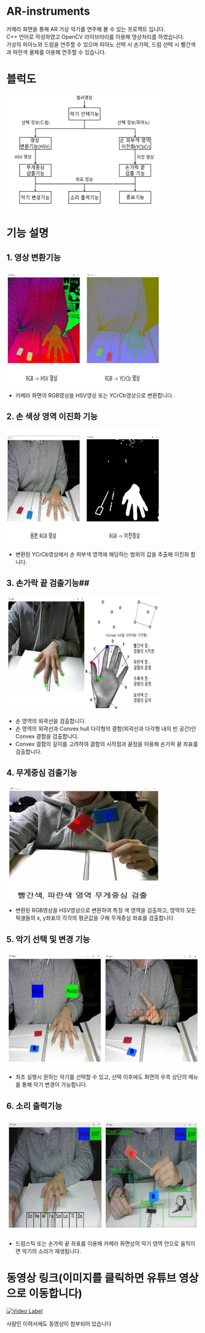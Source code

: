 # AR-instruments
카메라 화면을 통해 AR 가상 악기를 연주해 볼 수 있는 프로젝트 입니다.  
C++ 언어로 작성하였고 OpenCV 라이브러리를 이용해 영상처리를 하였습니다.  
가상의 피아노와 드럼을 연주할 수 있으며 피아노 선택 시 손가락, 드럼 선택 시 빨간색과 파란색 물체를 이용해 연주할 수 있습니다.  
### 

# 블럭도
<img src="/img/블럭도.png" width="400" height="300">  

### 

# 기능 설명
## 1. 영상 변환기능 ##  
<img src="/img/영상변환기능.png" width="400" height="300">  

- 카메라 화면의 RGB영상을 HSV영상 또는 YCrCb영상으로 변환합니다.

### 

## 2. 손 색상 영역 이진화 기능 ##  
<img src="/img/영상이진화.png" width="400" height="300">  

- 변환된 YCrCb영상에서 손 피부색 영역에 해당하는 범위의 값을 추출해 이진화 합니다.

### 

## 3. 손가락 끝 검출기능##  
<img src="/img/컨벡스결함.png" width="400" height="300">  

- 손 영역의 외곽선을 검출합니다.
- 손 영역의 외곽선과 Convex hull 다각형의 결함(외곽선과 다각형 내의 빈 공간)인 Convex 결함을 검출합니다.
- Convex 결함의 깊이를 고려하여 결함의 시작점과 끝점을 이용해 손가락 끝 좌표를 검출합니다.

### 

## 4. 무게중심 검출기능 ##  
<img src="/img/무게중심검출.png" width="400" height="300">  

- 변환된 RGB영상을 HSV영상으로 변환하여 특정 색 영역을 검출하고, 영역의 모든 픽셀들의 x, y좌표의 각각의 평균값을 구해 무게중심 좌표를 검출합니다

### 

## 5. 악기 선택 및 변경 기능 ##  
<img src="/img/악기선택기능2.png" width="600" height="300">

- 최초 실행시 원하는 악기를 선택할 수 있고, 선택 이후에도 화면의 우측 상단의 메뉴를 통해 악기 변경이 가능합니다.

### 

## 6. 소리 출력기능 ##  
<img src="/img/소리출력기능.png" width="600" height="300">

- 드럼스틱 또는 손가락 끝 좌표를 이용해 카메라 화면상의 악기 영역 안으로 움직이면 악기의 소리가 재생됩니다.

### 

# 동영상 링크(이미지를 클릭하면 유튜브 영상으로 이동합니다) #
[![Video Label](https://github.com/emperor5519/AR-instrument/blob/main/img/%EC%9C%A0%ED%8A%9C%EB%B8%8C%EC%8D%B8%EB%84%A4%EC%9D%BC.png)](https://www.youtube.com/watch?v=4u47xhIxIt0&ab_channel=%EC%B5%9C%EC%8A%B9%ED%98%B8)

사람인 이력서에도 동영상이 첨부되어 있습니다  

